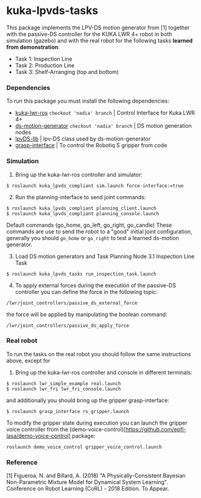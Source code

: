 # kuka-lpvds-tasks
This package implements the LPV-DS motion generator from [1] together with the passive-DS controller for the KUKA LWR 4+ robot in both simulation (gazebo) and with the real robot for the following tasks **learned from demonstration**:

- Task 1: Inspection Line
- Task 2: Production Line
- Task 3: Shelf-Arranging (top and bottom)

### Dependencies
To run this package you must install the following dependencies:
- [kuka-lwr-ros](https://github.com/epfl-lasa/kuka-lwr-ros.git) ``checkout 'nadia' branch`` | Control Interface for Kuka LWR 4+
- [ds-motion-generator](https://github.com/epfl-lasa/ds_motion_generator.git) ``checkout 'nadia' branch`` | DS motion generation nodes
- [lpvDS-lib](https://github.com/nbfigueroa/lpvDS-lib) | lpv-DS class used by ds-motion-generator
- [grasp-interface](https://github.com/epfl-lasa/grasp_interface) | To control the Robotiq S gripper from code 

### Simulation
1. Bring up the kuka-lwr-ros controller and simulator:
```
$ roslaunch kuka_lpvds_compliant sim.launch force-interface:=true
```
2. Run the planning-interface to send joint commands:
```
$ roslaunch kuka_lpvds_compliant planning_client.launch
$ roslaunch kuka_lpvds_compliant planning_console.launch
```
Default commands (go_home, go_left, go_right, go_candle)
These commands are use to send the robot to a "good" initial joint configuration, generally you should ```go_home``` or ```go_right``` to test a learned ds-motion generator.

3. Load DS motion generators and Task Planning Node
3.1 Inspection Line Task
```
$ roslaunch kuka_lpvds_tasks run_inspection_task.launch
```
4. To apply external forces during the execution of the passive-DS controller you can define the force in the following topic:
```
/lwr/joint_controllers/passive_ds_external_force
```
the force will be applied by manipulating the boolean command:
```
/lwr/joint_controllers/passive_ds_apply_force
```

### Real robot
To run the tasks on the real robot you should follow the same instructions above, except for
1. Bring up the kuka-lwr-ros controller and console in different terminals: 
```
$ roslaunch lwr_simple_example real.launch
$ roslaunch lwr_fri lwr_fri_console.launch
```
and additionally you should bring up the gripper grasp-interface:
```
$ roslaunch grasp_interface rs_gripper.launch
```
To modify the gripper state during execution you can launch the gripper voice controller from the (demo-voice-control)[https://github.com/epfl-lasa/demo-voice-control] package:
```
roslaunch demo_voice_control gripper_voice_control.launch
```

### Reference
[1] Figueroa, N. and Billard, A. (2018) "A Physically-Consistent Bayesian Non-Parametric Mixture Model for Dynamical System Learning". Conference on Robot Learning (CoRL) - 2018 Edition. To Appear. 
